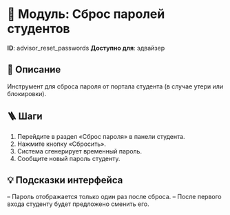 # 📘 Модуль: Сброс паролей студентов
**ID**: advisor_reset_passwords
**Доступно для**: эдвайзер

## 📝 Описание
Инструмент для сброса пароля от портала студента (в случае утери или блокировки).

## 🪜 Шаги
1. Перейдите в раздел «Сброс пароля» в панели студента.
2. Нажмите кнопку «Сбросить».
3. Система сгенерирует временный пароль.
4. Сообщите новый пароль студенту.

## 💡 Подсказки интерфейса
– Пароль отображается только один раз после сброса.
– После первого входа студенту будет предложено сменить его.
